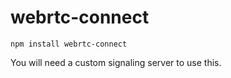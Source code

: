 # webrtc-connect
`
npm install webrtc-connect
`

You will need a custom signaling server to use this.
